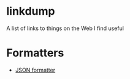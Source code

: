 linkdump
========

A list of links to things on the Web I find useful

# Formatters

* [JSON formatter](http://www.freeformatter.com/json-formatter.html#ad-output)
